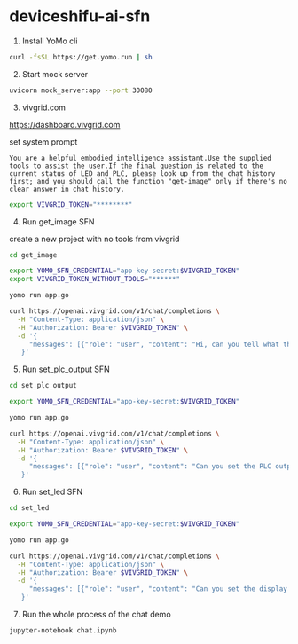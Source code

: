 # deviceshifu-ai-sfn

1. Install YoMo cli

```sh
curl -fsSL https://get.yomo.run | sh
```

2. Start mock server

```sh
uvicorn mock_server:app --port 30080
```

3. vivgrid.com

https://dashboard.vivgrid.com

set system prompt

```text
You are a helpful embodied intelligence assistant.Use the supplied tools to assist the user.If the final question is related to the current status of LED and PLC, please look up from the chat history first; and you should call the function "get-image" only if there's no clear answer in chat history.
```

```sh
export VIVGRID_TOKEN="********"
```

4. Run get_image SFN

create a new project with no tools from vivgrid

```sh
cd get_image

export YOMO_SFN_CREDENTIAL="app-key-secret:$VIVGRID_TOKEN"
export VIVGRID_TOKEN_WITHOUT_TOOLS="******"

yomo run app.go
```

```sh
curl https://openai.vivgrid.com/v1/chat/completions \
  -H "Content-Type: application/json" \
  -H "Authorization: Bearer $VIVGRID_TOKEN" \
  -d '{
     "messages": [{"role": "user", "content": "Hi, can you tell what the camera is seeing?"}]
   }'
```

5. Run set_plc_output SFN

```sh
cd set_plc_output

export YOMO_SFN_CREDENTIAL="app-key-secret:$VIVGRID_TOKEN"

yomo run app.go
```

```sh
curl https://openai.vivgrid.com/v1/chat/completions \
  -H "Content-Type: application/json" \
  -H "Authorization: Bearer $VIVGRID_TOKEN" \
  -d '{
     "messages": [{"role": "user", "content": "Can you set the PLC output to true?"}]
   }'
```

6. Run set_led SFN

```sh
cd set_led

export YOMO_SFN_CREDENTIAL="app-key-secret:$VIVGRID_TOKEN"

yomo run app.go
```

```sh
curl https://openai.vivgrid.com/v1/chat/completions \
  -H "Content-Type: application/json" \
  -H "Authorization: Bearer $VIVGRID_TOKEN" \
  -d '{
     "messages": [{"role": "user", "content": "Can you set the display number on the LED to 4005?"}]
   }'
```

7. Run the whole process of the chat demo

```sh
jupyter-notebook chat.ipynb
```
